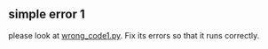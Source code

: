 ## simple error 1

please look at [wrong_code1.py](error-fixing-codes/wrong_code1.py). Fix its errors so that it runs correctly.



